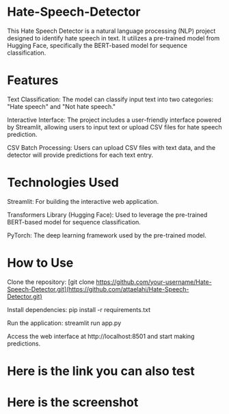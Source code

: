 # Hate-Speech-Detector
This Hate Speech Detector is a natural language processing (NLP) project designed to identify hate speech in text. It utilizes a pre-trained model from Hugging Face, specifically the BERT-based model for sequence classification.

# Features
Text Classification: The model can classify input text into two categories: "Hate speech" and "Not hate speech."

Interactive Interface: The project includes a user-friendly interface powered by Streamlit, allowing users to input text or upload CSV files for hate speech prediction.

CSV Batch Processing: Users can upload CSV files with text data, and the detector will provide predictions for each text entry.

# Technologies Used
Streamlit: For building the interactive web application.

Transformers Library (Hugging Face): Used to leverage the pre-trained BERT-based model for sequence classification.

PyTorch: The deep learning framework used by the pre-trained model.

# How to Use
Clone the repository: [git clone https://github.com/your-username/Hate-Speech-Detector.git](https://github.com/attaelahi/Hate-Speech-Detector.git)

Install dependencies: pip install -r requirements.txt

Run the application: streamlit run app.py

Access the web interface at http://localhost:8501 and start making predictions.

# Here is the link you can also test


# Here is the screenshot
